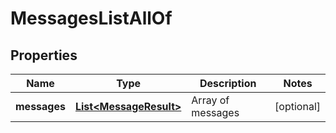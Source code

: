 

# MessagesListAllOf


## Properties

Name | Type | Description | Notes
------------ | ------------- | ------------- | -------------
**messages** | [**List&lt;MessageResult&gt;**](MessageResult.md) | Array of messages |  [optional]




